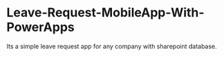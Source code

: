 # Leave-Request-MobileApp-With-PowerApps
Its a simple leave request app for any company with sharepoint database.
